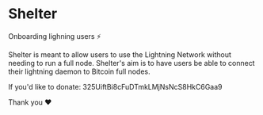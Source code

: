 # Shelter

Onboarding lighning users :zap:

Shelter is meant to allow users to use the Lightning Network without needing to run a full node.
Shelter's aim is to have users be able to connect their lightning daemon to Bitcoin full nodes.

If you'd like to donate: 325UiftBi8cFuDTmkLMjNsNcS8HkC6Gaa9

Thank you :heart:
